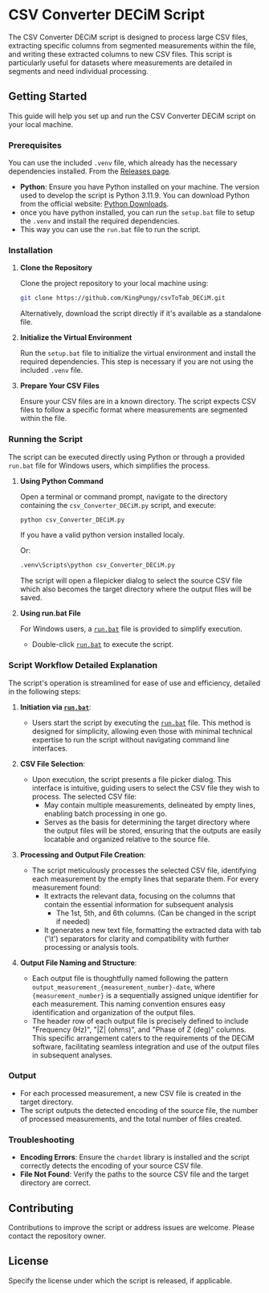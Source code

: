 # CSV Converter DECiM Script

The CSV Converter DECiM script is designed to process large CSV files, extracting specific columns from segmented measurements within the file, and writing these extracted columns to new CSV files. This script is particularly useful for datasets where measurements are detailed in segments and need individual processing.

## Getting Started

This guide will help you set up and run the CSV Converter DECiM script on your local machine.

### Prerequisites
You can use the included `.venv` file, which already has the necessary dependencies installed. From the [Releases page](https://github.com/KingPungy/csvToTab_DECiM/releases).

- **Python**: Ensure you have Python installed on your machine. The version used to develop the script is Python 3.11.9. You can download Python from the official website: [Python Downloads](https://www.python.org/downloads/).
- once you have python installed, you can run the `setup.bat` file to setup the `.venv` and install the required dependencies.
- This way you can use the `run.bat` file to run the script.

### Installation

1. **Clone the Repository**

   Clone the project repository to your local machine using:

   ```bash
   git clone https://github.com/KingPungy/csvToTab_DECiM.git
   ```

   Alternatively, download the script directly if it's available as a standalone file.

2. **Initialize the Virtual Environment**

   Run the `setup.bat` file to initialize the virtual environment and install the required dependencies. This step is necessary if you are not using the included `.venv` file.

3. **Prepare Your CSV Files**

   Ensure your CSV files are in a known directory. The script expects CSV files to follow a specific format where measurements are segmented within the file.

### Running the Script

The script can be executed directly using Python or through a provided `run.bat` file for Windows users, which simplifies the process.

1. **Using Python Command**

   Open a terminal or command prompt, navigate to the directory containing the `csv_Converter_DECiM.py` script, and execute:

   ```bash
   python csv_Converter_DECiM.py
   ```
   If you have a valid python version installed localy.  
   
   Or:
   ```bash
   .venv\Scripts\python csv_Converter_DECiM.py
   ```

   
   The script will open a filepicker dialog to select the source CSV file which also becomes the target directory where the output files will be saved.


2. **Using run.bat File**

   For Windows users, a [`run.bat`](run.bat) file is provided to simplify execution. 

   - Double-click [`run.bat`](run.bat) to execute the script.


### Script Workflow Detailed Explanation

The script's operation is streamlined for ease of use and efficiency, detailed in the following steps:

1. **Initiation via [`run.bat`](run.bat")**:
   - Users start the script by executing the [`run.bat`](run.bat") file. This method is designed for simplicity, allowing even those with minimal technical expertise to run the script without navigating command line interfaces.

2. **CSV File Selection**:
   - Upon execution, the script presents a file picker dialog. This interface is intuitive, guiding users to select the CSV file they wish to process. The selected CSV file:
     - May contain multiple measurements, delineated by empty lines, enabling batch processing in one go.
     - Serves as the basis for determining the target directory where the output files will be stored, ensuring that the outputs are easily locatable and organized relative to the source file.

3. **Processing and Output File Creation**:
   - The script meticulously processes the selected CSV file, identifying each measurement by the empty lines that separate them. For every measurement found:
     - It extracts the relevant data, focusing on the columns that contain the essential information for subsequent analysis 
         - The 1st, 5th, and 6th columns. (Can be changed in the script if needed)
     - It generates a new text file, formatting the extracted data with tab ('\t') separators for clarity and compatibility with further processing or analysis tools.

4. **Output File Naming and Structure**:
   - Each output file is thoughtfully named following the pattern `output_measurement_{measurement_number}-date`, where `{measurement_number}` is a sequentially assigned unique identifier for each measurement. This naming convention ensures easy identification and organization of the output files.
   - The header row of each output file is precisely defined to include "Frequency (Hz)", "|Z| (ohms)", and "Phase of Z (deg)" columns. This specific arrangement caters to the requirements of the DECiM software, facilitating seamless integration and use of the output files in subsequent analyses.


### Output

- For each processed measurement, a new CSV file is created in the target directory.
- The script outputs the detected encoding of the source file, the number of processed measurements, and the total number of files created.

### Troubleshooting

- **Encoding Errors**: Ensure the `chardet` library is installed and the script correctly detects the encoding of your source CSV file.
- **File Not Found**: Verify the paths to the source CSV file and the target directory are correct.

## Contributing

Contributions to improve the script or address issues are welcome. Please contact the repository owner.

## License

Specify the license under which the script is released, if applicable.

